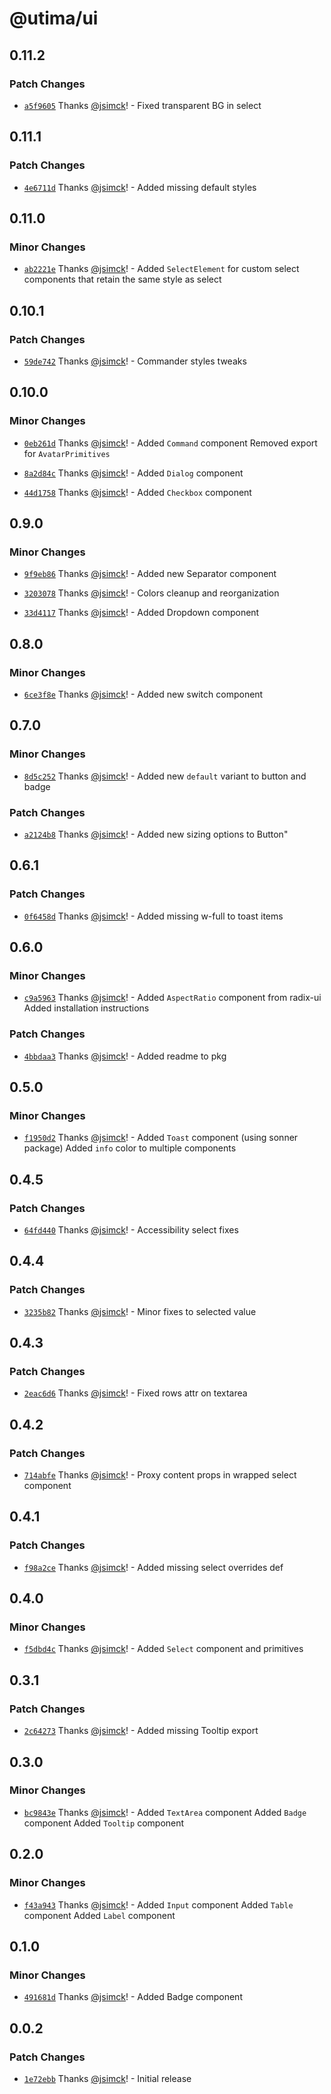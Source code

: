 # @utima/ui

## 0.11.2

### Patch Changes

- [`a5f9605`](https://github.com/utima-solutions/ui/commit/a5f9605067f964e62db8d136559abec863e9ec17) Thanks [@jsimck](https://github.com/jsimck)! - Fixed transparent BG in select

## 0.11.1

### Patch Changes

- [`4e6711d`](https://github.com/utima-solutions/ui/commit/4e6711dc416c0e6038b60e074a3ecc411b061adf) Thanks [@jsimck](https://github.com/jsimck)! - Added missing default styles

## 0.11.0

### Minor Changes

- [`ab2221e`](https://github.com/utima-solutions/ui/commit/ab2221e938f9e8ca85e897ccbeeab0025df9ed44) Thanks [@jsimck](https://github.com/jsimck)! - Added `SelectElement` for custom select components that retain the same style as select

## 0.10.1

### Patch Changes

- [`59de742`](https://github.com/utima-solutions/ui/commit/59de742b7c8385570df112635305cd5ca6df9fa6) Thanks [@jsimck](https://github.com/jsimck)! - Commander styles tweaks

## 0.10.0

### Minor Changes

- [`0eb261d`](https://github.com/utima-solutions/ui/commit/0eb261dc7c803a7692fc9b18e1aebcc19966a95a) Thanks [@jsimck](https://github.com/jsimck)! - Added `Command` component
  Removed export for `AvatarPrimitives`

- [`8a2d84c`](https://github.com/utima-solutions/ui/commit/8a2d84ce987f503a5113423014ec2bf2bcd97a1f) Thanks [@jsimck](https://github.com/jsimck)! - Added `Dialog` component

- [`44d1758`](https://github.com/utima-solutions/ui/commit/44d175828e4d7528dfec3fa2b89b4ececa68a925) Thanks [@jsimck](https://github.com/jsimck)! - Added `Checkbox` component

## 0.9.0

### Minor Changes

- [`9f9eb86`](https://github.com/utima-solutions/ui/commit/9f9eb8646d7c540923450bfd1305f93eb74c9e16) Thanks [@jsimck](https://github.com/jsimck)! - Added new Separator component

- [`3203078`](https://github.com/utima-solutions/ui/commit/32030789dea37ad752a4660ba0d7f281a7812a2d) Thanks [@jsimck](https://github.com/jsimck)! - Colors cleanup and reorganization

- [`33d4117`](https://github.com/utima-solutions/ui/commit/33d411789d74e250f7393d032069385ff9a5abdb) Thanks [@jsimck](https://github.com/jsimck)! - Added Dropdown component

## 0.8.0

### Minor Changes

- [`6ce3f8e`](https://github.com/utima-solutions/ui/commit/6ce3f8e9f19620aa268f2e44cbeba5430d3e8d4f) Thanks [@jsimck](https://github.com/jsimck)! - Added new switch component

## 0.7.0

### Minor Changes

- [`8d5c252`](https://github.com/utima-solutions/ui/commit/8d5c2528857fef250183c2758198455291349cad) Thanks [@jsimck](https://github.com/jsimck)! - Added new `default` variant to button and badge

### Patch Changes

- [`a2124b8`](https://github.com/utima-solutions/ui/commit/a2124b89638db513e77f2f28a5395d09cf5c6d8e) Thanks [@jsimck](https://github.com/jsimck)! - Added new sizing options to Button"

## 0.6.1

### Patch Changes

- [`0f6458d`](https://github.com/utima-solutions/ui/commit/0f6458d2c3a4f5ace3e64bb58224568552ddd928) Thanks [@jsimck](https://github.com/jsimck)! - Added missing w-full to toast items

## 0.6.0

### Minor Changes

- [`c9a5963`](https://github.com/utima-solutions/ui/commit/c9a596397023b4360cf04a8946b8bacb76a26bea) Thanks [@jsimck](https://github.com/jsimck)! - Added `AspectRatio` component from radix-ui
  Added installation instructions

### Patch Changes

- [`4bbdaa3`](https://github.com/utima-solutions/ui/commit/4bbdaa3d256a108017b7523ec6b269ae53f58c94) Thanks [@jsimck](https://github.com/jsimck)! - Added readme to pkg

## 0.5.0

### Minor Changes

- [`f1950d2`](https://github.com/utima-solutions/ui/commit/f1950d2198372b209dbf8c9ea0e2dd2568e1ff7d) Thanks [@jsimck](https://github.com/jsimck)! - Added `Toast` component (using sonner package)
  Added `info` color to multiple components

## 0.4.5

### Patch Changes

- [`64fd440`](https://github.com/utima-solutions/ui/commit/64fd440ba33f7c4b356122bb67ab3acf8a7c1720) Thanks [@jsimck](https://github.com/jsimck)! - Accessibility select fixes

## 0.4.4

### Patch Changes

- [`3235b82`](https://github.com/utima-solutions/ui/commit/3235b827fcb0d88164a062fbf9360f7ecd8737aa) Thanks [@jsimck](https://github.com/jsimck)! - Minor fixes to selected value

## 0.4.3

### Patch Changes

- [`2eac6d6`](https://github.com/utima-solutions/ui/commit/2eac6d68847465ad4cefec7c10fe30b847bb3118) Thanks [@jsimck](https://github.com/jsimck)! - Fixed rows attr on textarea

## 0.4.2

### Patch Changes

- [`714abfe`](https://github.com/utima-solutions/ui/commit/714abfebdbb70eadbbcb27c8b641ab82203529aa) Thanks [@jsimck](https://github.com/jsimck)! - Proxy content props in wrapped select component

## 0.4.1

### Patch Changes

- [`f98a2ce`](https://github.com/utima-solutions/ui/commit/f98a2ce1945b68df1c3f82ba066ecb2e223d406f) Thanks [@jsimck](https://github.com/jsimck)! - Added missing select overrides def

## 0.4.0

### Minor Changes

- [`f5dbd4c`](https://github.com/utima-solutions/ui/commit/f5dbd4c7a8d4c7721f9a33489522b11e455dfbe2) Thanks [@jsimck](https://github.com/jsimck)! - Added `Select` component and primitives

## 0.3.1

### Patch Changes

- [`2c64273`](https://github.com/utima-solutions/ui/commit/2c642739fe3976c8d544ed7f1c13e278a6fc5581) Thanks [@jsimck](https://github.com/jsimck)! - Added missing Tooltip export

## 0.3.0

### Minor Changes

- [`bc9843e`](https://github.com/utima-solutions/ui/commit/bc9843ed225806459725a7bfa1a96a00f8372b90) Thanks [@jsimck](https://github.com/jsimck)! - Added `TextArea` component
  Added `Badge` component
  Added `Tooltip` component

## 0.2.0

### Minor Changes

- [`f43a943`](https://github.com/utima-solutions/ui/commit/f43a9433af87ad3152945207e347e66b68295279) Thanks [@jsimck](https://github.com/jsimck)! - Added `Input` component
  Added `Table` component
  Added `Label` component

## 0.1.0

### Minor Changes

- [`491681d`](https://github.com/utima-solutions/ui/commit/491681d5e33791e7fda293e12ceb61347aa1aa26) Thanks [@jsimck](https://github.com/jsimck)! - Added Badge component

## 0.0.2

### Patch Changes

- [`1e72ebb`](https://github.com/utima-solutions/ui/commit/1e72ebb4a9c6b43d64d6fc74164df8356d113ce8) Thanks [@jsimck](https://github.com/jsimck)! - Initial release
